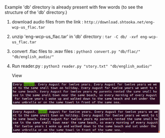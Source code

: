 Example 'db' directory is already present with few words (to see the structure of the 'db' directory.)

1. download audio files from the link : `http://download.shtooka.net/eng-wcp-us_flac.tar`
2. unzip 'eng-wcp-us_flac.tar' in 'db' directory :  `tar -C db/ -xvf eng-wcp-us_flac.tar`
3. convert .flac files to .wav files : `python3 convert.py "db/flac/" "db/english_audio/"`
4. Run reader.py : `python3 reader.py "story.txt" "db/english_audio/"`

	View

	![](imgs/image1.png)

	![](imgs/image2.png)
